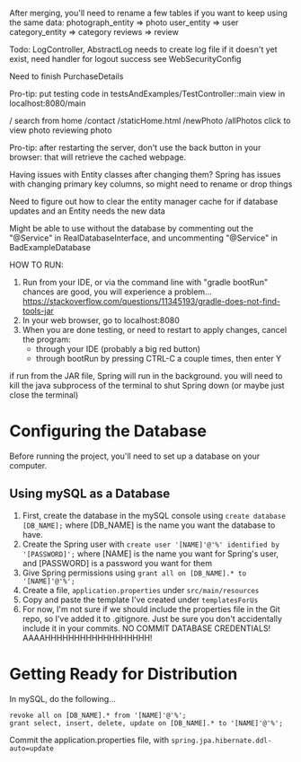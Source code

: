 After merging, you'll need to rename a few tables if you want to keep using the same data:
photograph_entity => photo
user_entity => user
category_entity => category
reviews => review

Todo: LogController, AbstractLog needs to create log file if it doesn't yet 
    exist, need handler for logout success see WebSecurityConfig

Need to finish PurchaseDetails

Pro-tip: put testing code in testsAndExamples/TestController::main
    view in localhost:8080/main

/
search from home
/contact
/staticHome.html
/newPhoto
/allPhotos
click to view photo
reviewing photo

Pro-tip: after restarting the server, don't use the back button in your browser:
that will retrieve the cached webpage.

Having issues with Entity classes after changing them? Spring has issues with 
changing primary key columns, so might need to rename or drop things

Need to figure out how to clear the entity manager cache for if database updates
and an Entity needs the new data

Might be able to use without the database by commenting out the "@Service" in 
RealDatabaseInterface, and uncommenting "@Service" in BadExampleDatabase

HOW TO RUN:
1. Run from your IDE, or via the command line with "gradle bootRun"
chances are good, you will experience a problem...
https://stackoverflow.com/questions/11345193/gradle-does-not-find-tools-jar
2. In your web browser, go to localhost:8080
3. When you are done testing, or need to restart to apply changes, cancel the program:
    * through your IDE (probably a big red button)
    * through bootRun by pressing CTRL-C a couple times, then enter Y
    
if run from the JAR file, Spring will run in the background.
you will need to kill the java subprocess of the terminal to shut Spring down
(or maybe just close the terminal)

# Configuring the Database
Before running the project, you'll need to set up a database on your computer.

## Using mySQL as a Database
1. First, create the database in the mySQL console using `create database [DB_NAME];`
   where [DB_NAME] is the name you want the database to have.
2. Create the Spring user with `create user '[NAME]'@'%' identified by '[PASSWORD]';`
   where [NAME] is the name you want for Spring's user, 
   and [PASSWORD] is a password you want for them
3. Give Spring permissions using `grant all on [DB_NAME].* to '[NAME]'@'%';`
4. Create a file, `application.properties` under `src/main/resources`
5. Copy and paste the template I've created under `templatesForUs`
6. For now, I'm not sure if we should include the properties file in the Git repo,
   so I've added it to .gitignore. Just be sure you don't accidentally include it
   in your commits. NO COMMIT DATABASE CREDENTIALS! AAAAHHHHHHHHHHHHHHHHHH!


# Getting Ready for Distribution
In mySQL, do the following...
```
revoke all on [DB_NAME].* from '[NAME]'@'%';
grant select, insert, delete, update on [DB_NAME].* to '[NAME]'@'%';
```
Commit the application.properties file, with 
`spring.jpa.hibernate.ddl-auto=update`